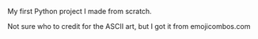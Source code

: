 My first Python project I made from scratch.

Not sure who to credit for the ASCII art, but I got it from emojicombos.com
